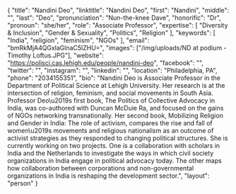 {
  "title": "Nandini Deo",
  "linktitle": "Nandini Deo",
  "first": "Nandini",
  "middle": "",
  "last": "Deo",
  "pronunciation": "Nun-the-knee Dave",
  "honorific": "Dr",
  "pronoun": "she/her",
  "role": "Associate Professor",
  "expertise": [
    "Diversity & Inclusion",
    "Gender & Sexuality",
    "Politics",
    "Religion"
  ],
  "keywords": [
    "India",
    "religion",
    "feminism",
    "NGOs"
  ],
  "email": "bmRkMjA4QGxlaGlnaC5lZHU=",
  "images": ["/img/uploads/ND at podium - Timothy Loftus.JPG"],
  "website": "https://polisci.cas.lehigh.edu/people/nandini-deo",
  "facebook": "",
  "twitter": "",
  "instagram": "",
  "linkedin": "",
  "location": "Philadelphia, PA",
  "phone": "2034155351",
  "bio": "Nandini Deo is Associate Professor in the Department of Political Science at Lehigh University. Her research is at the intersection of religion, feminism, and social movements in South Asia. Professor Deo\u2019s first book, The Politics of Collective Advocacy in India, was co-authored with Duncan McDuie Ra, and focused on the gains of NGOs networking transnationally. Her second book, Mobilizing Religion and Gender in India: The role of activism, compares the rise and fall of women\u2019s movements and religious nationalism as an outcome of activist strategies as they responded to changing political structures. She is currently working on two projects. One is a collaboration with scholars in India and the Netherlands to investigate the ways in which civil society organizations in India engage in political advocacy today. The other maps how collaboration between corporations and non-governmental organizations in India is reshaping the development sector.",
  "layout": "person"
}

